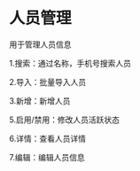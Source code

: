 # 人员管理

用于管理人员信息

1.搜索：通过名称，手机号搜索人员

2.导入：批量导入人员

3.新增：新增人员

5.启用/禁用：修改人员活跃状态

6.详情：查看人员详情

7.编辑：编辑人员信息

